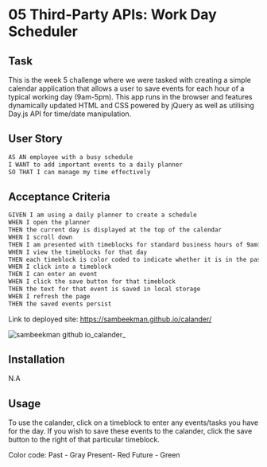 # 05 Third-Party APIs: Work Day Scheduler

## Task

This is the week 5 challenge where we were tasked with creating a simple calendar application that allows a user to save events for each hour of a typical working day (9am-5pm). 
This app runs in the browser and features dynamically updated HTML and CSS powered by jQuery as well as utilising Day.js API for time/date manipulation.

## User Story

```md
AS AN employee with a busy schedule
I WANT to add important events to a daily planner
SO THAT I can manage my time effectively
```

## Acceptance Criteria

```md
GIVEN I am using a daily planner to create a schedule
WHEN I open the planner
THEN the current day is displayed at the top of the calendar
WHEN I scroll down
THEN I am presented with timeblocks for standard business hours of 9am&ndash;5pm
WHEN I view the timeblocks for that day
THEN each timeblock is color coded to indicate whether it is in the past, present, or future
WHEN I click into a timeblock
THEN I can enter an event
WHEN I click the save button for that timeblock
THEN the text for that event is saved in local storage
WHEN I refresh the page
THEN the saved events persist
```

Link to deployed site: https://sambeekman.github.io/calander/

![sambeekman github io_calander_](https://github.com/SamBeekman/calander/assets/131665093/0dca71be-7d7c-4c32-a636-440cac56d8f9)


## Installation

N.A

## Usage

To use the calander, click on a timeblock to enter any events/tasks you have for the day.
If you wish to save these events to the calander, click the save button to the right of that particular timeblock.

Color code:
Past - Gray
Present- Red
Future - Green
